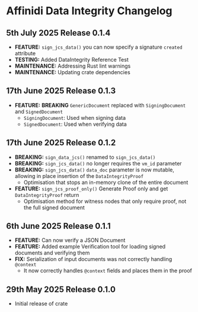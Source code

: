 # Affinidi Data Integrity Changelog

## 5th July 2025 Release 0.1.4

* **FEATURE:** `sign_jcs_data()` you can now specify a signature `created` attribute
* **TESTING:** Added DataIntegrity Reference Test
* **MAINTENANCE:** Addressing Rust lint warnings
* **MAINTENANCE:** Updating crate dependencies

## 17th June 2025 Release 0.1.3

* **FEATURE:** **BREAKING** `GenericDocument` replaced with `SigningDocument` and
`SignedDocument`
  * `SigningDocument`: Used when signing  data
  * `SignedDocument`: Used when verifying data

## 17th June 2025 Release 0.1.2

* **BREAKING:** `sign_data_jcs()` renamed to `sign_jcs_data()`
* **BREAKING:** `sign_jcs_data()` no longer requires the  `vm_id` parameter
* **BREAKING:** `sign_jcs_data()` `data_doc` parameter is now mutable, allowing
in place insertion of the `DataIntegrityProof`
  * Optimisation that stops an in-memory clone of the entire document
* **FEATURE:** `sign_jcs_proof_only()` Generate Proof only and get `DataIntegrityProof`
return
  * Optimisation method for witness nodes that only require proof, not the full
  signed document

## 6th June 2025 Release 0.1.1

* **FEATURE:** Can now verify a JSON Document
* **FEATURE:** Added example Verification tool for loading signed documents and
verifying them
* **FIX:** Serialization of input documents was not correctly handling `@context`
  * It now correctly handles `@context` fields and places them in the proof

## 29th May 2025 Release 0.1.0

* Initial release of crate

